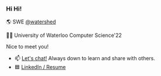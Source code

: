 ### Hi Hi!

🌎 SWE [@watershed](https://watershed.com/)
 
👩‍💻 University of Waterloo Computer Science'22

Nice to meet you!
- 📫 [Let's chat!](mailto:gaoxuekristy@gmail.com) Always down to learn and share with others. 
- 🟦 [LinkedIn / Resume](https://ca.linkedin.com/in/gaoxk)

